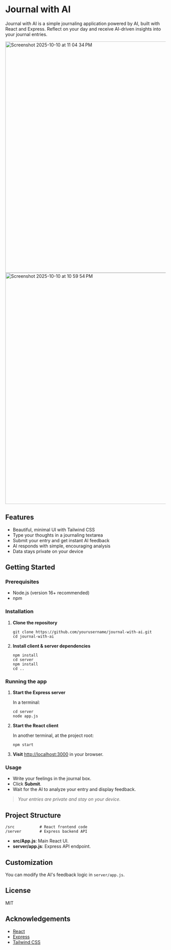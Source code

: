 # Journal with AI

Journal with AI is a simple journaling application powered by AI, built with React and Express. Reflect on your day and receive AI-driven insights into your journal entries.


<img width="1470" height="726" alt="Screenshot 2025-10-10 at 11 04 34 PM" src="https://github.com/user-attachments/assets/275c54bb-7290-4855-93ad-178f5e05db96" />


<img width="1470" height="726" alt="Screenshot 2025-10-10 at 10 59 54 PM" src="https://github.com/user-attachments/assets/ba2d74e1-2a0b-431e-9462-309eca2c59ec" />


## Features

- Beautiful, minimal UI with Tailwind CSS
- Type your thoughts in a journaling textarea
- Submit your entry and get instant AI feedback
- AI responds with simple, encouraging analysis
- Data stays private on your device

## Getting Started

### Prerequisites

- Node.js (version 16+ recommended)
- npm

### Installation

1. **Clone the repository**
   ```
   git clone https://github.com/yourusername/journal-with-ai.git
   cd journal-with-ai
   ```

2. **Install client & server dependencies**
   ```
   npm install
   cd server
   npm install
   cd ..
   ```

### Running the app

1. **Start the Express server**

   In a terminal:
   ```
   cd server
   node app.js
   ```

2. **Start the React client**

   In another terminal, at the project root:
   ```
   npm start
   ```

3. **Visit** [http://localhost:3000](http://localhost:3000) in your browser.

### Usage

- Write your feelings in the journal box.
- Click **Submit**.
- Wait for the AI to analyze your entry and display feedback.

> _Your entries are private and stay on your device._

## Project Structure

```
/src           # React frontend code
/server        # Express backend API
```

- **src/App.js**: Main React UI.
- **server/app.js**: Express API endpoint.

## Customization

You can modify the AI's feedback logic in `server/app.js`.

## License

MIT

## Acknowledgements

- [React](https://react.dev/)
- [Express](https://expressjs.com/)
- [Tailwind CSS](https://tailwindcss.com/)

